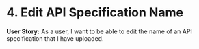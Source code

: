 
# 4. Edit API Specification Name

**User Story:** As a user, I want to be able to edit the name of an API specification that I have uploaded.
